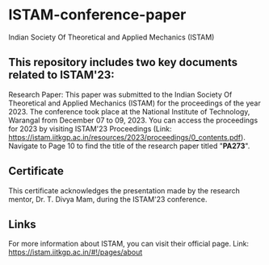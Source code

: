 # ISTAM-conference-paper
Indian Society Of Theoretical and Applied Mechanics (ISTAM)

## This repository includes two key documents related to ISTAM'23:
Research Paper: This paper was submitted to the Indian Society Of Theoretical and Applied Mechanics (ISTAM) for the proceedings of the year 2023. The conference took place at the National Institute of Technology, Warangal from December 07 to 09, 2023.
You can access the proceedings for 2023 by visiting ISTAM'23 Proceedings (Link: https://istam.iitkgp.ac.in/resources/2023/proceedings/0_contents.pdf). Navigate to Page 10 to find the title of the research paper titled "**PA273**".

## Certificate
This certificate acknowledges the presentation made by the research mentor, Dr. T. Divya Mam, during the ISTAM'23 conference.

## Links
For more information about ISTAM, you can visit their official page.
Link: https://istam.iitkgp.ac.in/#!/pages/about
